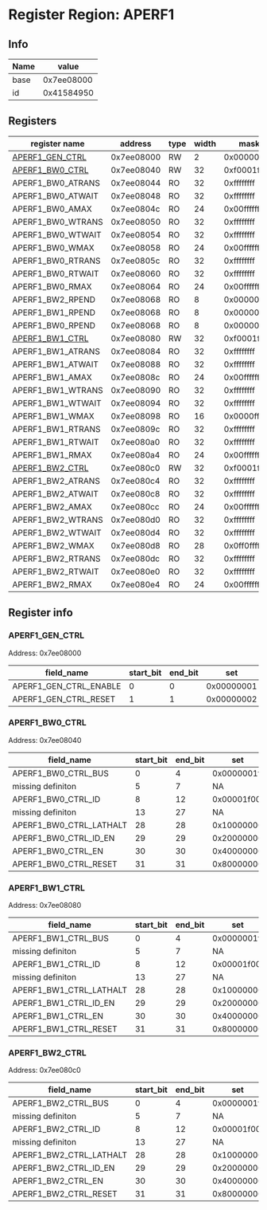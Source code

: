 # Register Region: APERF1


## Info

| Name | value |
| --- | --- |
| base | 0x7ee08000 |
| id | 0x41584950 |

## Registers

| register name | address | type | width | mask | reset |
| --- | --- | --- | --- | --- | --- |
| [APERF1_GEN_CTRL](#aperf1_gen_ctrl) | 0x7ee08000 | RW | 2 | 0x00000003 | 0000000000 |
| [APERF1_BW0_CTRL](#aperf1_bw0_ctrl) | 0x7ee08040 | RW | 32 | 0xf0001f1f | 0000000000 |
| APERF1_BW0_ATRANS | 0x7ee08044 | RO | 32 | 0xffffffff | 0000000000 |
| APERF1_BW0_ATWAIT | 0x7ee08048 | RO | 32 | 0xffffffff | 0000000000 |
| APERF1_BW0_AMAX | 0x7ee0804c | RO | 24 | 0x00ffffff | 0000000000 |
| APERF1_BW0_WTRANS | 0x7ee08050 | RO | 32 | 0xffffffff | 0000000000 |
| APERF1_BW0_WTWAIT | 0x7ee08054 | RO | 32 | 0xffffffff | 0000000000 |
| APERF1_BW0_WMAX | 0x7ee08058 | RO | 24 | 0x00ffffff | 0000000000 |
| APERF1_BW0_RTRANS | 0x7ee0805c | RO | 32 | 0xffffffff | 0000000000 |
| APERF1_BW0_RTWAIT | 0x7ee08060 | RO | 32 | 0xffffffff | 0000000000 |
| APERF1_BW0_RMAX | 0x7ee08064 | RO | 24 | 0x00ffffff | 0000000000 |
| APERF1_BW2_RPEND | 0x7ee08068 | RO | 8 | 0x000000ff | 0000000000 |
| APERF1_BW1_RPEND | 0x7ee08068 | RO | 8 | 0x000000ff | 0000000000 |
| APERF1_BW0_RPEND | 0x7ee08068 | RO | 8 | 0x000000ff | 0000000000 |
| [APERF1_BW1_CTRL](#aperf1_bw1_ctrl) | 0x7ee08080 | RW | 32 | 0xf0001f1f | 0000000000 |
| APERF1_BW1_ATRANS | 0x7ee08084 | RO | 32 | 0xffffffff | 0000000000 |
| APERF1_BW1_ATWAIT | 0x7ee08088 | RO | 32 | 0xffffffff | 0000000000 |
| APERF1_BW1_AMAX | 0x7ee0808c | RO | 24 | 0x00ffffff | 0000000000 |
| APERF1_BW1_WTRANS | 0x7ee08090 | RO | 32 | 0xffffffff | 0000000000 |
| APERF1_BW1_WTWAIT | 0x7ee08094 | RO | 32 | 0xffffffff | 0000000000 |
| APERF1_BW1_WMAX | 0x7ee08098 | RO | 16 | 0x0000ffff | 0000000000 |
| APERF1_BW1_RTRANS | 0x7ee0809c | RO | 32 | 0xffffffff | 0000000000 |
| APERF1_BW1_RTWAIT | 0x7ee080a0 | RO | 32 | 0xffffffff | 0000000000 |
| APERF1_BW1_RMAX | 0x7ee080a4 | RO | 24 | 0x00ffffff | 0000000000 |
| [APERF1_BW2_CTRL](#aperf1_bw2_ctrl) | 0x7ee080c0 | RW | 32 | 0xf0001f1f | 0000000000 |
| APERF1_BW2_ATRANS | 0x7ee080c4 | RO | 32 | 0xffffffff | 0000000000 |
| APERF1_BW2_ATWAIT | 0x7ee080c8 | RO | 32 | 0xffffffff | 0000000000 |
| APERF1_BW2_AMAX | 0x7ee080cc | RO | 24 | 0x00ffffff | 0000000000 |
| APERF1_BW2_WTRANS | 0x7ee080d0 | RO | 32 | 0xffffffff | 0000000000 |
| APERF1_BW2_WTWAIT | 0x7ee080d4 | RO | 32 | 0xffffffff | 0000000000 |
| APERF1_BW2_WMAX | 0x7ee080d8 | RO | 28 | 0x0ff0ffff | 0000000000 |
| APERF1_BW2_RTRANS | 0x7ee080dc | RO | 32 | 0xffffffff | 0000000000 |
| APERF1_BW2_RTWAIT | 0x7ee080e0 | RO | 32 | 0xffffffff | 0000000000 |
| APERF1_BW2_RMAX | 0x7ee080e4 | RO | 24 | 0x00ffffff | 0000000000 |

## Register info


### APERF1_GEN_CTRL
 Address: 0x7ee08000

| field_name | start_bit | end_bit | set | clear | reset |
| --- | --- | --- | --- | --- | --- |
| APERF1_GEN_CTRL_ENABLE | 0 | 0 | 0x00000001 | 0xfffffffe | 0x0 |
| APERF1_GEN_CTRL_RESET | 1 | 1 | 0x00000002 | 0xfffffffd | 0x0 |

### APERF1_BW0_CTRL
 Address: 0x7ee08040

| field_name | start_bit | end_bit | set | clear | reset |
| --- | --- | --- | --- | --- | --- |
| APERF1_BW0_CTRL_BUS | 0 | 4 | 0x0000001f | 0xffffffe0 | 0x0 |
| missing definiton | 5 | 7 | NA | NA | NA |
| APERF1_BW0_CTRL_ID | 8 | 12 | 0x00001f00 | 0xffffe0ff | 0x0 |
| missing definiton | 13 | 27 | NA | NA | NA |
| APERF1_BW0_CTRL_LATHALT | 28 | 28 | 0x10000000 | 0xefffffff | 0x0 |
| APERF1_BW0_CTRL_ID_EN | 29 | 29 | 0x20000000 | 0xdfffffff | 0x0 |
| APERF1_BW0_CTRL_EN | 30 | 30 | 0x40000000 | 0xbfffffff | 0x0 |
| APERF1_BW0_CTRL_RESET | 31 | 31 | 0x80000000 | 0x7fffffff | 0x0 |

### APERF1_BW1_CTRL
 Address: 0x7ee08080

| field_name | start_bit | end_bit | set | clear | reset |
| --- | --- | --- | --- | --- | --- |
| APERF1_BW1_CTRL_BUS | 0 | 4 | 0x0000001f | 0xffffffe0 | 0x0 |
| missing definiton | 5 | 7 | NA | NA | NA |
| APERF1_BW1_CTRL_ID | 8 | 12 | 0x00001f00 | 0xffffe0ff | 0x0 |
| missing definiton | 13 | 27 | NA | NA | NA |
| APERF1_BW1_CTRL_LATHALT | 28 | 28 | 0x10000000 | 0xefffffff | 0x0 |
| APERF1_BW1_CTRL_ID_EN | 29 | 29 | 0x20000000 | 0xdfffffff | 0x0 |
| APERF1_BW1_CTRL_EN | 30 | 30 | 0x40000000 | 0xbfffffff | 0x0 |
| APERF1_BW1_CTRL_RESET | 31 | 31 | 0x80000000 | 0x7fffffff | 0x0 |

### APERF1_BW2_CTRL
 Address: 0x7ee080c0

| field_name | start_bit | end_bit | set | clear | reset |
| --- | --- | --- | --- | --- | --- |
| APERF1_BW2_CTRL_BUS | 0 | 4 | 0x0000001f | 0xffffffe0 | 0x0 |
| missing definiton | 5 | 7 | NA | NA | NA |
| APERF1_BW2_CTRL_ID | 8 | 12 | 0x00001f00 | 0xffffe0ff | 0x0 |
| missing definiton | 13 | 27 | NA | NA | NA |
| APERF1_BW2_CTRL_LATHALT | 28 | 28 | 0x10000000 | 0xefffffff | 0x0 |
| APERF1_BW2_CTRL_ID_EN | 29 | 29 | 0x20000000 | 0xdfffffff | 0x0 |
| APERF1_BW2_CTRL_EN | 30 | 30 | 0x40000000 | 0xbfffffff | 0x0 |
| APERF1_BW2_CTRL_RESET | 31 | 31 | 0x80000000 | 0x7fffffff | 0x0 |
